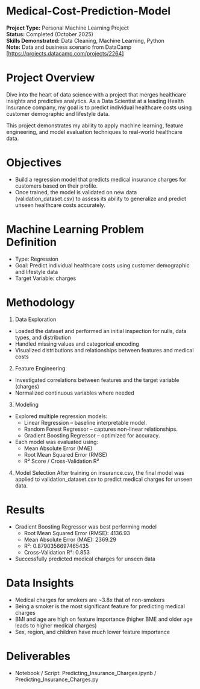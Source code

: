 # Medical-Cost-Prediction-Model
**Project Type:** Personal Machine  Learning Project<br>
**Status:** Completed (October 2025)<br>
**Skills Demonstrated:** Data Cleaning, Machine Learning, Python<br>
**Note:** Data and business scenario from DataCamp [https://projects.datacamp.com/projects/2264]

# Project Overview
Dive into the heart of data science with a project that merges healthcare insights and predictive analytics. As a Data Scientist at a leading Health Insurance company, my goal is to predict individual healthcare costs using customer demographic and lifestyle data.

This project demonstrates my ability to apply machine learning, feature engineering, and model evaluation techniques to real-world healthcare data.

# Objectives
- Build a regression model that predicts medical insurance charges for customers based on their profile.
- Once trained, the model is validated on new data (validation_dataset.csv) to assess its ability to generalize and predict unseen healthcare costs accurately.

# Machine Learning Problem Definition
- Type: Regression
- Goal: Predict individual healthcare costs using customer demographic and lifestyle data
- Target Variable: charges

# Methodology
1. Data Exploration
- Loaded the dataset and performed an initial inspection for nulls, data types, and distribution
- Handled missing values and categorical encoding
- Visualized distributions and relationships between features and medical costs

2. Feature Engineering
- Investigated correlations between features and the target variable (charges)
- Normalized continuous variables where needed

3. Modeling
- Explored multiple regression models:
    - Linear Regression – baseline interpretable model.
    - Random Forest Regressor – captures non-linear relationships.
    - Gradient Boosting Regressor – optimized for accuracy.
- Each model was evaluated using:
    - Mean Absolute Error (MAE)
    - Root Mean Squared Error (RMSE)
    - R² Score / Cross-Validation R²

4. Model Selection
After training on insurance.csv, the final model was applied to validation_dataset.csv to predict medical charges for unseen data.

# Results
- Gradient Boosting Regressor was best performing model
    - Root Mean Squared Error (RMSE): 4136.93
    - Mean Absolute Error (MAE): 2369.29
    - R²: 0.8790356697465435
    - Cross-Validation R²: 0.853
- Successfully predicted medical charges for unseen data

# Data Insights
- Medical charges for smokers are ~3.8x that of non-smokers
- Being a smoker is the most significant feature for predicting medical charges
- BMI and age are high on feature importance (higher BME and older age leads to higher medical charges)
- Sex, region, and children have much lower feature importance

#  Deliverables

- Notebook / Script: Predicting_Insurance_Charges.ipynb / Predicting_Insurance_Charges.py
